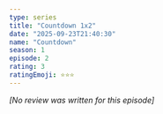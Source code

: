 ```yaml
---
type: series
title: "Countdown 1x2"
date: "2025-09-23T21:40:30"
name: "Countdown"
season: 1
episode: 2
rating: 3
ratingEmoji: ⭐️⭐️⭐️
---
```


*[No review was written for this episode]*
